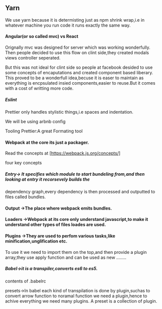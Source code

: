 ## Yarn

We use yarn because it is determisting just as npm shrink wrap,i.e in whatever machine you run code
it runs exactly the same way.

#### Angular(or so called mvc) vs React

Orignally mvc was designed for server which was working wonderfully.
Then people decided to use this flow on clint side,they created modals views controller seperated.

But this was not ideal for clint side so people at facebook desided to use some concepts of encaputations
and created component based liberary.
This proved to be a wonderfull idea,becuse it is easer to maintain as everything is encpsulated insied components,easier to
reuse.But it comes with a cost of writting more code.

##### Eslint

Prettier only handles stylistic things,i.e spaces and indentation.

We will be using arbnb config

Tooling
Prettier:A great Formating tool

#### Webpack at the core its just a packager.

Read the concepts at [https://webpack.js.org/concepts/]

four key concepts

##### Entry-> It specifies which module to start bundeling from,and then looking at entry it recorsevely builds the

dependency graph,every dependency is then processed and outputted to files called bundles.

#### Output ->The place where webpack emits bundles.

#### Loaders ->Webpack at its core only understand javascript,to make it understand other types of files loades are used.

#### Plugins ->They are used to perfom various tasks,like minification,unglification etc.

To use it we need to import them on the top,and then provide a plugin array,they use apply function and can be used as
new ........

##### Babel->it is a transpiler,converts es6 to es5.

contents of .babelrc

presets->In babel each kind of transpilation is done by plugin,suchas to convert arrow function to noramal function we need
a plugin,hence to achive everything we need many plugins. A preset is a collection of plugin.
